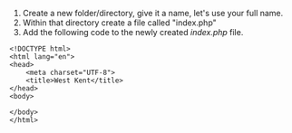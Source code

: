 1. Create a new folder/directory, give it a name, let's use your full name.
2. Within that directory create a file called "index.php"
3. Add the following code to the newly created _index.php_ file.
```
<!DOCTYPE html>
<html lang="en">
<head>
    <meta charset="UTF-8">
    <title>West Kent</title>
</head>
<body>
    
</body>
</html>
```
